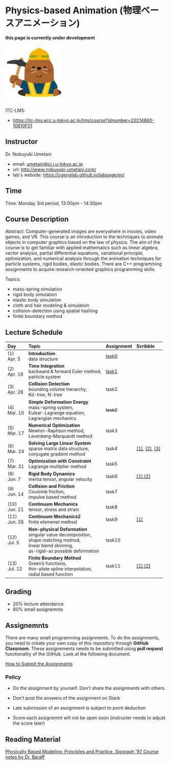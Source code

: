 # Physics-based Animation (物理ベースアニメーション)

**this page is currently under development**

![under construction](doc/mole.png)


ITC-LMS: 
- https://itc-lms.ecc.u-tokyo.ac.jp/lms/course?idnumber=20214860-10810F01



## Instructor

Dr. Nobuyuki Umetani 
- email: umetani@ci.i.u-tokyo.ac.jp
- url: http://www.nobuyuki-umetani.com/
- lab's website: https://cgenglab.github.io/labpage/en/

## Time

Time: Monday 3rd period, 13:00pm - 14:30pm

## Course Description

Abstract: Computer-generated images are everywhere in movies, video games, and VR. This course is an introduction to the techniques to animate objects in computer graphics based on the law of physics. The aim of the course is to get familiar with applied mathematics such as linear algebra, vector analysis, partial differential equations, variational principle, optimization, and numerical analysis through the animation techniques for particle systems, rigid bodies, elastic bodies. There are C++ programming assignments to acquire research-oriented graphics programming skills. 

Topics:
- mass-spring simulation
- rigid body simulation
- elastic body simulation
- cloth and hair modeling & simulation
- collision-detection using spatial hashing
- finite boundary method


## Lecture Schedule

| Day | Topic | Assignment | Scribble |
|:----|:---|:---|:---|
| (1)<br> Apr. 5 | **Introduction**<br> data structure | [task0](task0) | |
| (2)<br> Apr. 19 | **Time Integration**<br>  backward & forward Euler method,<br> particle system | [task1](task1) |  |
| (3)<br> Apr. 26 | **Collision Detection**<br>  bounding volume hierarchy,<br> Kd-tree, N-tree | task2 | |
| (4)<br> Mar. 10 | **Simple Deformation Energy**<br>  mass-spring system,<br> Eulear-Lagrange equation,<br> Lagrangian mechanics | ~~task2~~ | |
| (5)<br> Mar. 17 | **Numerical Optimization**<br>  Newton-Raphson method,<br> Levenberg–Marquardt method | task3 | |
| (6)<br> Mar. 24 | **Solving Large Linear System**<br>  sparse matrix data structure,<br> conjugate gradient method | task4 | [[1]](http://www.nobuyuki-umetani.com/scribble/linsol_cg.pdf), [[2]](http://www.nobuyuki-umetani.com/scribble/linsol_cgprecond.pdf), [[3]](http://www.nobuyuki-umetani.com/scribble/linsol_ludecomp.pdf) |
| (7)<br> Mar. 31 | **Optimization with Constraint**<br>  Lagrange multiplier method | task5 | |
| (8)<br> Jun. 7  | **Rigid Body Dynamics**<br> inertia tensor, angular velocity | task6 | [[1]](http://www.nobuyuki-umetani.com/scribble/mech_rotation.pdf),[[2]](http://www.nobuyuki-umetani.com/scribble/mech_rigidbody.pdf) |
| (9)<br> Jun. 14 | **Collision and Friction**<br> Coulomb friction, <br>impulse based method | task7 | |
| (10)<br> Jun. 21 | **Continuum Mechanics**<br> tensor, stress and strain | task8 | |
| (11)<br> Jun. 28 | **Continuum Mechanics2**<br> finite elemenet method | task9 | [[1]](https://www.dropbox.com/s/lbrznvk4j7dp577/fem_outline.pdf?dl=0) |
| (12)<br> Jul. 5  | **Non-physical Deformation**<br>  singular value decomposition,<br> shape matching method,<br> linear blend skinning,<br> as-rigid-as possible deformation | task10 | |
| (13)<br> Jul. 12 | **Finite Boundary Method**<br>  Green’s functions,<br> thin-plate spline interpolation,<br> radial based function | task11 | [[1]](http://www.nobuyuki-umetani.com/scribble/bem_laplace.pdf),[[2]](http://www.nobuyuki-umetani.com/scribble/bem_helmholtz.pdf) |


## Grading

- 20% lecture attendance
- 80% small assignemnts

## Assignemnts

There are many small programming assignments. To do the assignments, you need to create your own copy of this repository through **GitHub Classroom**.  These assignements needs to be submitted using **pull request** functionality of the GitHub. Look at the following document. 

[How to Submit the Assignments](doc/submit.md)

### Policy

- Do the assignment by yourself. Don't share the assignments with others.

- Don't post the answers of the assignment on  Slack 

- Late submission of an assignment is subject to point deduction

- Score each assignemnt will not be open soon (instructer needs to adjust the score later)

  


## Reading Material

[Physically Based Modeling: Principles and Practice, Siggraph '97 Course notes by Dr. Baraff](http://www.cs.cmu.edu/~baraff/sigcourse/index.html)

